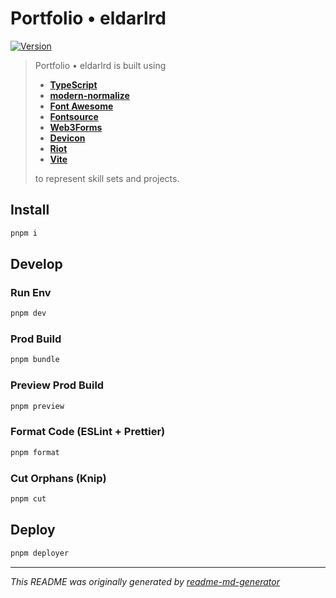 # Portfolio • eldarlrd
[![Version](https://img.shields.io/badge/dynamic/json?url=https://raw.githubusercontent.com/eldarlrd/portfolio/main/package.json&query=version&logo=git-extensions&label=version&labelColor=475569&color=0284c7)](https://github.com/eldarlrd/portfolio/blob/main/package.json)

> Portfolio • eldarlrd is built using
> - **[TypeScript](https://typescriptlang.org)**
> - **[modern-normalize](https://github.com/sindresorhus/modern-normalize)**
> - **[Font Awesome](https://fontawesome.com)**
> - **[Fontsource](https://fontsource.org)**
> - **[Web3Forms](https://web3forms.com)**
> - **[Devicon](https://devicon.dev)**
> - **[Riot](https://riot.js.org)**
> - **[Vite](https://vite.dev)**
>
> to represent skill sets and projects.

## Install
```sh
pnpm i
```
## Develop
### Run Env
```sh
pnpm dev
```
### Prod Build
```sh
pnpm bundle
```
### Preview Prod Build
```sh
pnpm preview
```
### Format Code (ESLint + Prettier)
```sh
pnpm format
```
### Cut Orphans (Knip)
```sh
pnpm cut
```
## Deploy
```sh
pnpm deployer
```
***
*This README was originally generated by [readme-md-generator](https://github.com/kefranabg/readme-md-generator)*
